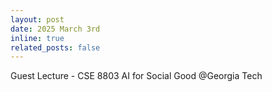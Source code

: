 ```yaml
---
layout: post
date: 2025 March 3rd
inline: true
related_posts: false
---
```


Guest Lecture - CSE 8803 AI for Social Good @Georgia Tech